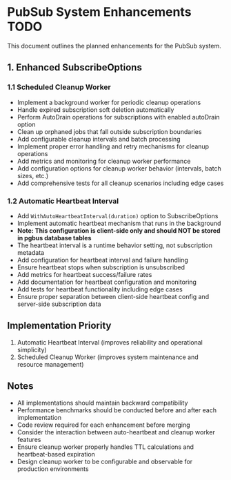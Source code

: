 # PubSub System Enhancements TODO

This document outlines the planned enhancements for the PubSub system.

## 1. Enhanced SubscribeOptions

### 1.1 Scheduled Cleanup Worker

- Implement a background worker for periodic cleanup operations
- Handle expired subscription soft deletion automatically
- Perform AutoDrain operations for subscriptions with enabled autoDrain option
- Clean up orphaned jobs that fall outside subscription boundaries
- Add configurable cleanup intervals and batch processing
- Implement proper error handling and retry mechanisms for cleanup operations
- Add metrics and monitoring for cleanup worker performance
- Add configuration options for cleanup worker behavior (intervals, batch sizes, etc.)
- Add comprehensive tests for all cleanup scenarios including edge cases

### 1.2 Automatic Heartbeat Interval

- Add `WithAutoHeartbeatInterval(duration)` option to SubscribeOptions
- Implement automatic heartbeat mechanism that runs in the background
- **Note: This configuration is client-side only and should NOT be stored in pgbus database tables**
- The heartbeat interval is a runtime behavior setting, not subscription metadata
- Add configuration for heartbeat interval and failure handling
- Ensure heartbeat stops when subscription is unsubscribed
- Add metrics for heartbeat success/failure rates
- Add documentation for heartbeat configuration and monitoring
- Add tests for heartbeat functionality including edge cases
- Ensure proper separation between client-side heartbeat config and server-side subscription data

## Implementation Priority

1. Automatic Heartbeat Interval (improves reliability and operational simplicity)
2. Scheduled Cleanup Worker (improves system maintenance and resource management)

## Notes

- All implementations should maintain backward compatibility
- Performance benchmarks should be conducted before and after each implementation
- Code review required for each enhancement before merging
- Consider the interaction between auto-heartbeat and cleanup worker features
- Ensure cleanup worker properly handles TTL calculations and heartbeat-based expiration
- Design cleanup worker to be configurable and observable for production environments
